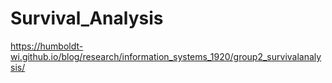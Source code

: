 # Survival_Analysis

https://humboldt-wi.github.io/blog/research/information_systems_1920/group2_survivalanalysis/
